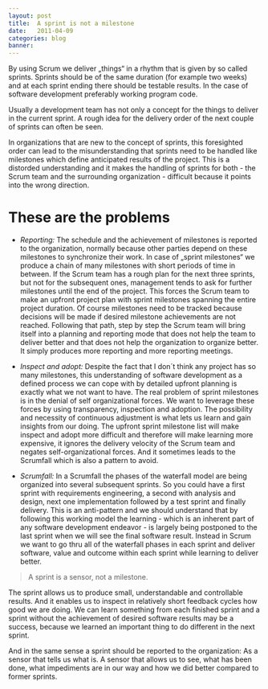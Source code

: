 ```yaml
---
layout: post
title:  A sprint is not a milestone
date:   2011-04-09
categories: blog
banner: 
---
```

By using Scrum we deliver „things“ in a rhythm that is given by so called sprints. Sprints should be of the same duration (for example two weeks) and at each sprint ending there should be testable results. In the case of software development preferably  working program code.

Usually a development team has not only a concept for the things to deliver in the current sprint. A rough idea for the delivery order of the next couple of sprints can often be seen.

In organizations that are new to the concept of sprints, this foresighted order can lead to the misunderstanding that sprints need to be handled like milestones which define anticipated results of the project. This is a distorded understanding and it makes the handling of sprints for both - the Scrum team and the surrounding organization - difficult because it points into the wrong direction.

These are the problems
===

* *Reporting:* The schedule and the achievement of milestones is reported to the organization, normally because other parties depend on these milestones to synchronize their work. In case of „sprint milestones“ we produce a chain of many milestones with short periods of time in between. If the Scrum team has a rough plan for the next three sprints, but not for the subsequent ones, management tends to ask for further milestones until the end of the project. This forces the Scrum team to make an upfront project plan with sprint milestones spanning the entire project duration. Of course milestones need to be tracked because decisions will be made if desired milestone achievements are not reached. Following that path, step by step the Scrum team will bring itself into a planning and reporting mode that does not help the team to deliver better and that does not help the organization to organize better. It simply produces more reporting and more reporting meetings.

* *Inspect and adopt:* Despite the fact that I don´t think any project has so many milestones, this understanding of software development as a defined process we can cope with by detailed upfront planning is exactly what we not want to have. The real problem of sprint milestones is in the denial of self organizational forces. We want to leverage these forces by using transparency, inspection and adoption. The possibility and necessity of continuous adjustment is what lets us learn and gain insights from our doing. The upfront sprint milestone list will make inspect and adopt more difficult and therefore will make learning more expensive, it ignores the delivery velocity of the Scrum team and negates self-organizational forces. And it sometimes leads to the Scrumfall which is also a pattern to avoid.

* *Scrumfall:* In a Scrumfall the phases of the waterfall model are being organized into several subsequent sprints. So you could have a first sprint with requirements engineering, a second with analysis and design, next one implementation followed by a test sprint and finally delivery. This is an anti-pattern and we should understand that by following this working model the learning - which is an inherent part of any software development endeavor - is largely being postponed to the last sprint when we will see the final software result. Instead in Scrum we want to go thru all of the waterfall phases in each sprint and deliver software, value and outcome within each sprint while learning to deliver better.

> A sprint is a sensor, not a milestone.

The sprint allows us to produce small, understandable and controllable results. And it enables us to inspect in relatively short feedback cycles how good we are doing. We can learn something from each finished sprint and a sprint without the achievement of desired software results may be a success, because we learned an important thing to do different in the next sprint. 

And in the same sense a sprint should be reported to the organization: As a sensor that tells us what is. A sensor that allows us to see, what has been done, what impediments are in our way and how we did better compared to former sprints. 
